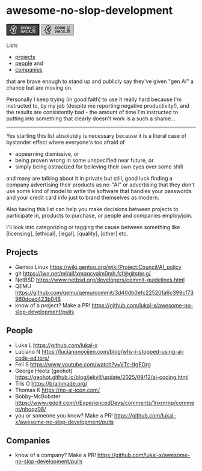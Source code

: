 # awesome-no-slop-development

![](88x31-dark.png)
![](88x31-light.png)

Lists

- [projects](#projects)
- [people](#people) and
- [companies](#companies)

that are brave enough to stand up and publicly say they've given "gen AI" a chance but are moving on.

Personally I keep trying (in good faith) to use it really hard because I'm instructed to, by my job (despite me reporting negative productivity!), and the results are consistently bad - the amount of time I'm instructed to putting into something that clearly doesn't work is a such a shame...

---

Yes starting this list absolutely is necessary because it is a literal case of bystander effect where everyone's too afraid of

- appearning dismissive, or
- being proven wrong in some unspecified near future, or
- simply being ostracized for believing their own eyes over some shill

and many are talking about it in private but still, good luck finding a company advertising their products as no-"AI" or advertising that they don't use some kind of model to write the software that handles your passwords and your credit card info just to brand themselves as modern.

Also having this list can help you make decisions between projects to participate in, products to purchase, or people and companies employ/join.

I'll look into categorizing or tagging the cause between something like [licensing], [ethical], [legal], [quality], [other] etc.

## Projects

- Gentoo Linux https://wiki.gentoo.org/wiki/Project:Council/AI_policy
- git https://lwn.net/ml/all/xmqqcyalm0mh.fsf@gitster.g/
- NetBSD https://www.netbsd.org/developers/commit-guidelines.html
- QEMU https://github.com/qemu/qemu/commit/3d40db0efc22520fa6c399cf73960dced423b048
- know of a project? Make a PR! https://github.com/lukal-x/awesome-no-slop-development/pulls

## People

- Luka L https://github.com/lukal-x
- Luciano N https://lucianonooijen.com/blog/why-i-stopped-using-ai-code-editors/
- Fell S https://www.youtube.com/watch?v=VTc-ItgFOrg
- George Heotz (geohot) https://geohot.github.io/blog/jekyll/update/2025/09/12/ai-coding.html
- Tris O https://brainmade.org/
- Thomas K https://no-ai-icon.com/
- Bobby-McBobster https://www.reddit.com/r/ExperiencedDevs/comments/1nxmrnp/comment/nhoqz08/
- you or someone you know? Make a PR! https://github.com/lukal-x/awesome-no-slop-development/pulls

## Companies

- know of a company? Make a PR! https://github.com/lukal-x/awesome-no-slop-development/pulls

